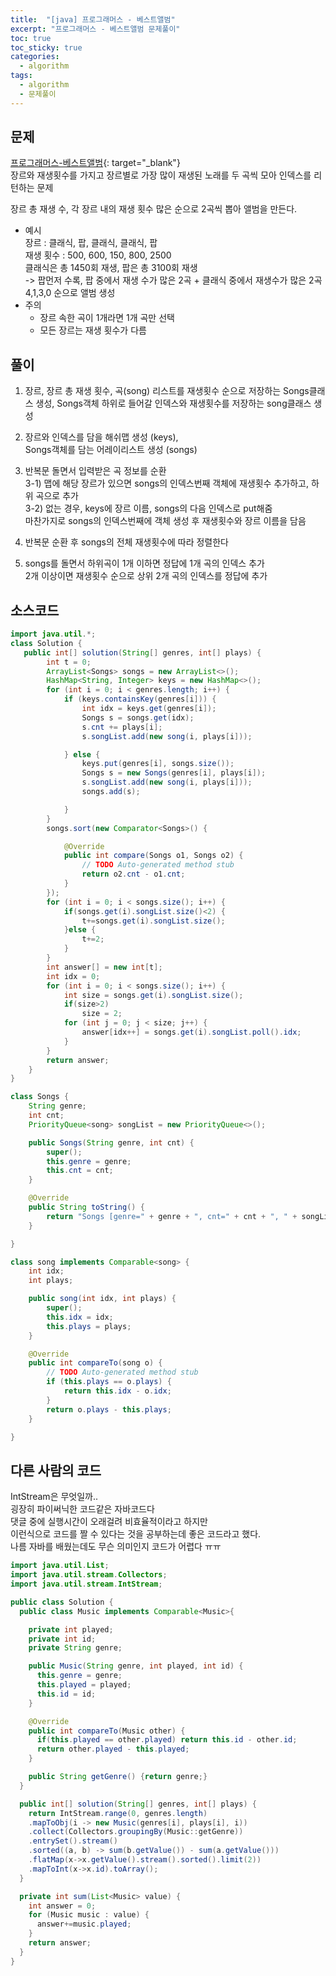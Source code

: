```yaml
---
title:  "[java] 프로그래머스 - 베스트앨범"
excerpt: "프로그래머스 - 베스트앨범 문제풀이"
toc: true
toc_sticky: true
categories:
  - algorithm
tags:
  - algorithm
  - 문제풀이
---
```

## 문제  
[프로그래머스-베스트앨범](https://programmers.co.kr/learn/courses/30/lessons/42579?language=java){: target="_blank"}  
장르와 재생횟수를 가지고 장르별로 가장 많이 재생된 노래를 두 곡씩 모아 인덱스를 리턴하는 문제  


장르 총 재생 수, 각 장르 내의 재생 횟수 많은 순으로 2곡씩 뽑아 앨범을 만든다.  


* 예시  
장르 : 클래식, 팝, 클래식, 클래식, 팝  
재생 횟수 : 500, 600, 150, 800, 2500  
클래식은 총 1450회 재생, 팝은 총 3100회 재생  
-> 팝먼저 수록, 팝 중에서 재생 수가 많은 2곡 + 클래식 중에서 재생수가 많은 2곡  
4,1,3,0 순으로 앨범 생성  
* 주의  
   + 장르 속한 곡이 1개라면 1개 곡만 선택   
   + 모든 장르는 재생 횟수가 다름  


## 풀이  

1) 장르, 장르 총 재생 횟수, 곡(song) 리스트를 재생횟수 순으로 저장하는 Songs클래스 생성, Songs객체 하위로 들어갈 인덱스와 재생횟수를 저장하는 song클래스 생성    


2) 장르와 인덱스를 담을 해쉬맵 생성 (keys),  
   Songs객체를 담는 어레이리스트 생성 (songs)   


3) 반복문 돌면서 입력받은 곡 정보를 순환  
   3-1) 맵에 해당 장르가 있으면 songs의 인덱스번째 객체에 재생횟수 추가하고, 하위 곡으로 추가  
   3-2) 없는 경우, keys에 장르 이름, songs의 다음 인덱스로 put해줌  
    마찬가지로 songs의 인덱스번째에 객체 생성 후 재생횟수와 장르 이름을 담음  


4) 반복문 순환 후 songs의 전체 재생횟수에 따라 정렬한다  


5) songs를 돌면서 하위곡이 1개 이하면 정답에 1개 곡의 인덱스 추가  
   2개 이상이면 재생횟수 순으로 상위 2개 곡의 인덱스를 정답에 추가   


## 소스코드  

```java
import java.util.*;
class Solution {
   public int[] solution(String[] genres, int[] plays) {
		int t = 0;
		ArrayList<Songs> songs = new ArrayList<>();
		HashMap<String, Integer> keys = new HashMap<>();
		for (int i = 0; i < genres.length; i++) {
			if (keys.containsKey(genres[i])) {
				int idx = keys.get(genres[i]);
				Songs s = songs.get(idx);
				s.cnt += plays[i];
				s.songList.add(new song(i, plays[i]));

			} else {
				keys.put(genres[i], songs.size());
				Songs s = new Songs(genres[i], plays[i]);
				s.songList.add(new song(i, plays[i]));
				songs.add(s);

			}
		}
		songs.sort(new Comparator<Songs>() {

			@Override
			public int compare(Songs o1, Songs o2) {
				// TODO Auto-generated method stub
				return o2.cnt - o1.cnt;
			}
		});
		for (int i = 0; i < songs.size(); i++) {
			if(songs.get(i).songList.size()<2) {
				t+=songs.get(i).songList.size();
			}else {
				t+=2;
			}
		}
		int answer[] = new int[t];
		int idx = 0;
		for (int i = 0; i < songs.size(); i++) {
			int size = songs.get(i).songList.size();
			if(size>2)
				size = 2;
			for (int j = 0; j < size; j++) {
				answer[idx++] = songs.get(i).songList.poll().idx;
			}
		}
		return answer;
	}
}

class Songs {
	String genre;
	int cnt;
	PriorityQueue<song> songList = new PriorityQueue<>();

	public Songs(String genre, int cnt) {
		super();
		this.genre = genre;
		this.cnt = cnt;
	}

	@Override
	public String toString() {
		return "Songs [genre=" + genre + ", cnt=" + cnt + ", " + songList;
	}

}

class song implements Comparable<song> {
	int idx;
	int plays;

	public song(int idx, int plays) {
		super();
		this.idx = idx;
		this.plays = plays;
	}

	@Override
	public int compareTo(song o) {
		// TODO Auto-generated method stub
		if (this.plays == o.plays) {
			return this.idx - o.idx;
		}
		return o.plays - this.plays;
	}

}
```

## 다른 사람의 코드  
IntStream은 무엇일까..  
굉장히 파이써닉한 코드같은 자바코드다  
댓글 중에 실행시간이 오래걸려 비효율적이라고 하지만  
이런식으로 코드를 짤 수 있다는 것을 공부하는데 좋은 코드라고 했다.  
나름 자바를 배웠는데도 무슨 의미인지 코드가 어렵다 ㅠㅠ  
```java
import java.util.List;
import java.util.stream.Collectors;
import java.util.stream.IntStream;

public class Solution {
  public class Music implements Comparable<Music>{

    private int played;
    private int id;
    private String genre;

    public Music(String genre, int played, int id) {
      this.genre = genre; 
      this.played = played;
      this.id = id;
    }

    @Override
    public int compareTo(Music other) {
      if(this.played == other.played) return this.id - other.id;
      return other.played - this.played;
    }

    public String getGenre() {return genre;}
  }

  public int[] solution(String[] genres, int[] plays) {
    return IntStream.range(0, genres.length)
    .mapToObj(i -> new Music(genres[i], plays[i], i))
    .collect(Collectors.groupingBy(Music::getGenre))
    .entrySet().stream()
    .sorted((a, b) -> sum(b.getValue()) - sum(a.getValue()))
    .flatMap(x->x.getValue().stream().sorted().limit(2))
    .mapToInt(x->x.id).toArray();
  }

  private int sum(List<Music> value) {
    int answer = 0;
    for (Music music : value) {
      answer+=music.played;
    }
    return answer;
  }
}
```